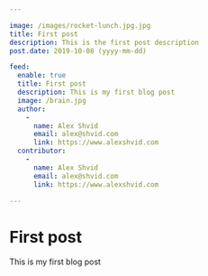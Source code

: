 ```yaml
---

image: /images/rocket-lunch.jpg.jpg
title: First post
description: This is the first post description
post.date: 2019-10-08 (yyyy-mm-dd)

feed:
  enable: true
  title: First post
  description: This is my first blog post
  image: /brain.jpg
  author:
    -
      name: Alex Shvid
      email: alex@shvid.com
      link: https://www.alexshvid.com
  contributor:
    -
      name: Alex Shvid
      email: alex@shvid.com
      link: https://www.alexshvid.com

---
```


# First post

This is my first blog post
